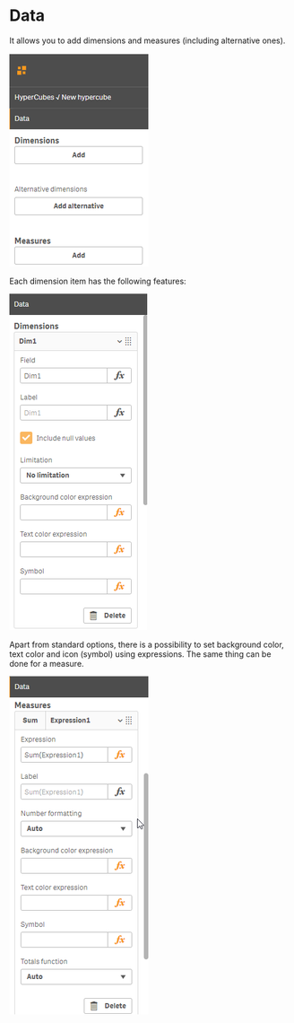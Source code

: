 # Data

It allows you to add dimensions and measures \(including alternative ones\).

![](../.gitbook/assets/image%20%2844%29.png)

Each dimension item has the following features:

![Dimension properties](../.gitbook/assets/image%20%287%29.png)


Apart from standard options, there is a possibility to set background color, text color and icon \(symbol\) using expressions. The same thing can be done for a measure.

![Measure properties](../.gitbook/assets/image%20%2863%29.png)



